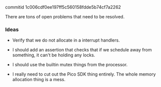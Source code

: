 commitid 1c006cdf0ee197ff5c560158fdde5b74cf7a2262

There are tons of open problems that need to be resolved.

### Ideas

-   Verify that we do not allocate in a interrupt handlers.

-   I should add an assertion that checks that if we schedule away from something, it can't be holding any locks.

-   I should use the builtin mutex things from the processor.

-   I really need to cut out the Pico SDK thing entirely.
    The whole memory allocation thing is a mess.

